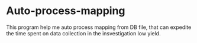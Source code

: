 # Auto-process-mapping

This program help me auto process mapping from DB file, that can expedite the time spent on data collection in the insvestigation low yield.
